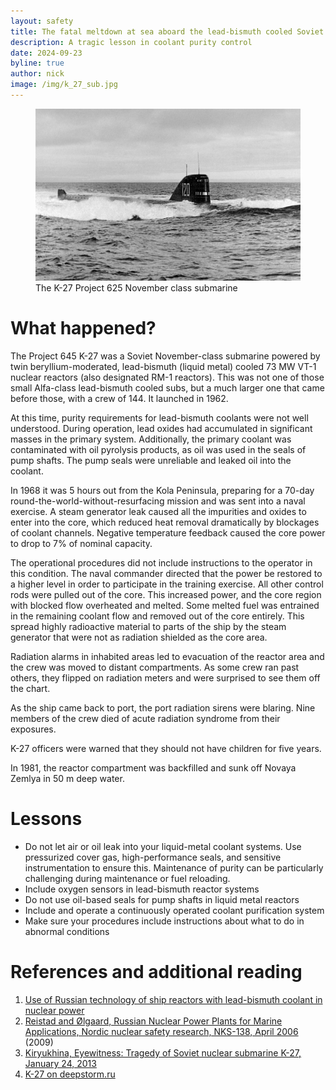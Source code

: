 ```yaml
---
layout: safety
title: The fatal meltdown at sea aboard the lead-bismuth cooled Soviet submarine K-27
description: A tragic lesson in coolant purity control
date: 2024-09-23
byline: true
author: nick
image: /img/k_27_sub.jpg
---
```


<div class="row">
<div class="col-md-8" markdown="1">

<figure class="figure float-end w-25">
<a href="/img/k_27_sub.jpg"><img class="figure-img img-fluid rounded"
src="/img/k_27_sub.jpg"  alt=""/></a> 
<figcaption class="figure-caption">The K-27 Project 625 November class submarine</figcaption>
</figure>

# What happened?

The Project 645 K-27 was a Soviet November-class submarine powered by twin
beryllium-moderated, lead-bismuth (liquid metal) cooled 73 MW VT-1 nuclear
reactors (also designated RM-1 reactors). This was not one of those small
Alfa-class lead-bismuth cooled subs, but a much larger one that came before
those, with a crew of 144. It launched in 1962.

At this time, purity requirements for lead-bismuth coolants were not well
understood. During operation, lead oxides had accumulated in significant masses
in the primary system. Additionally, the primary coolant was contaminated with
oil pyrolysis products, as oil was used in the seals of pump shafts. The pump
seals were unreliable and leaked oil into the coolant.

In 1968 it was 5 hours out from the Kola Peninsula, preparing for a 70-day
round-the-world-without-resurfacing mission and was sent into a naval exercise.
A steam generator leak caused all the impurities and oxides to enter into the
core, which reduced heat removal dramatically by blockages of coolant channels.
Negative temperature feedback caused the core power to drop to 7% of nominal
capacity.

The operational procedures did not include instructions to the operator in this
condition. The naval commander directed that the power be restored to a higher
level in order to participate in the training exercise. All other control rods
were pulled out of the core. This increased power, and the core region with
blocked flow overheated and melted. Some melted fuel was entrained in the
remaining coolant flow and removed out of the core entirely. This spread highly
radioactive material to parts of the ship by the steam generator that were not
as radiation shielded as the core area.

Radiation alarms in inhabited areas led to evacuation of the reactor area
and the crew was moved to distant compartments. As some crew ran past others,
they flipped on radiation meters and were surprised to see them off the chart.

As the ship came back to port, the port radiation sirens were blaring. Nine
members of the crew died of acute radiation syndrome from their exposures.

K-27 officers were warned that they should not have children for five years.

In 1981, the reactor compartment was backfilled and sunk off Novaya Zemlya in 50
m deep water.

# Lessons

- Do not let air or oil leak into your liquid-metal coolant systems. Use
  pressurized cover gas, high-performance seals, and sensitive instrumentation
  to ensure this. Maintenance of purity can be particularly challenging during maintenance
  or fuel reloading.
- Include oxygen sensors in lead-bismuth reactor systems
- Do not use oil-based seals for pump shafts in liquid metal reactors
- Include and operate a continuously operated coolant purification system
- Make sure your procedures include instructions about what to do in abnormal
  conditions

# References and additional reading

1. [Use of Russian technology of ship reactors with lead-bismuth coolant in
   nuclear power](https://www.osti.gov/etdeweb/biblio/20114853)
2. [Reistad and Ølgaard, Russian Nuclear Power Plants for Marine Applications,
   Nordic nuclear safety research, NKS-138, April
   2006](https://www.nks.org/en/nks_reports/view_document.htm?id=111010111120029)
   (2009)
3. [Kiryukhina, Eyewitness: Tragedy of Soviet nuclear submarine K-27, January
   24, 2013](https://www.bbc.com/news/world-europe-21148434)
4. [K-27 on deepstorm.ru](http://www.deepstorm.ru/DeepStorm.files/45-92/nts/645/k27/k27.htm)

</div>
</div>
